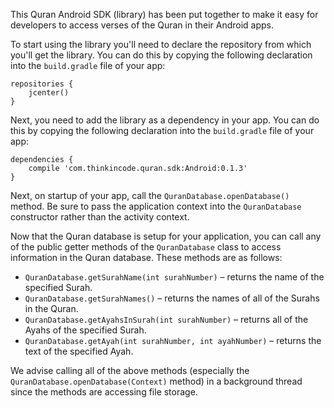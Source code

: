 This Quran Android SDK (library) has been put together to make it easy for developers to access verses of the Quran in their Android apps.

To start using the library you'll need to declare the repository from which you'll get the library. You can do this by copying the following declaration into the `build.gradle` file of your app:

    repositories {
        jcenter()
    }

Next, you need to add the library as a dependency in your app. You can do this by copying the following declaration into the `build.gradle` file of your app:

    dependencies {
        compile 'com.thinkincode.quran.sdk:Android:0.1.3'
    }

Next, on startup of your app, call the `QuranDatabase.openDatabase()` method. Be sure to pass the application context into the `QuranDatabase` constructor rather than the activity context.

Now that the Quran database is setup for your application, you can call any of the public getter methods of the `QuranDatabase` class to access information in the Quran database. These methods are as follows:

* `QuranDatabase.getSurahName(int surahNumber)` – returns the name of the specified Surah.
* `QuranDatabase.getSurahNames()` – returns the names of all of the Surahs in the Quran.
* `QuranDatabase.getAyahsInSurah(int surahNumber)` – returns all of the Ayahs of the specified Surah.
* `QuranDatabase.getAyah(int surahNumber, int ayahNumber)` – returns the text of the specified Ayah.

We advise calling all of the above methods (especially the `QuranDatabase.openDatabase(Context)` method) in a background thread since the methods are accessing file storage.
